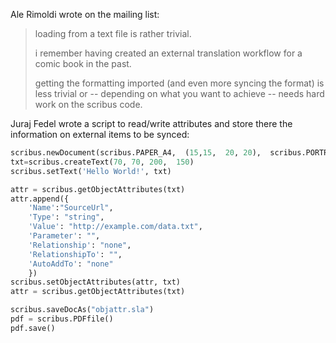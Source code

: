 Ale Rimoldi wrote on the mailing list:

> loading from a text file is rather trivial.
>
> i remember having created an external translation workflow for a comic book in the past.
>
> getting the formatting imported (and even more syncing the format) is less trivial or -- depending on what you want to achieve -- needs hard work on the scribus code.

Juraj Fedel wrote a script to read/write attributes and store there the information on external items to be synced:

```py
scribus.newDocument(scribus.PAPER_A4,  (15,15,  20, 20),  scribus.PORTRAIT, 1, scribus.UNIT_POINTS,  scribus.PAGE_1, 0, 1)
txt=scribus.createText(70, 70, 200,  150)
scribus.setText('Hello World!', txt)

attr = scribus.getObjectAttributes(txt)
attr.append({
    'Name':"SourceUrl",
    'Type': "string",
    'Value': "http://example.com/data.txt",
    'Parameter': "",
    'Relationship': "none",
    'RelationshipTo': "",
    'AutoAddTo': "none"
    })
scribus.setObjectAttributes(attr, txt)
attr = scribus.getObjectAttributes(txt)

scribus.saveDocAs("objattr.sla")
pdf = scribus.PDFfile()
pdf.save()
```
